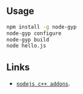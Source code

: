 ## Usage

```bash
npm install -g node-gyp
node-gyp configure
node-gyp build
node hello.js
```
## Links

* [`nodejs c++ addons`](https://nodejs.org/api/addons.html).
